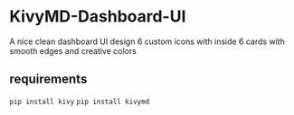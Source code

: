 # KivyMD-Dashboard-UI

A nice clean dashboard UI design 6 custom icons with inside 6 cards with smooth edges and creative colors
## requirements

`pip install kivy`
`pip install kivymd`

